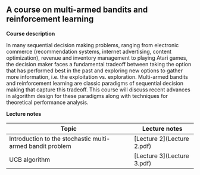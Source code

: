 

## A course on multi-armed bandits and reinforcement learning

**Course description**

In many sequential decision making problems, ranging from electronic commerce (recommendation systems, internet advertising, 
content optimization), revenue and inventory management to playing Atari games, the decision maker faces a fundamental tradeoff 
between taking the option that has performed best in the past and exploring new options to gather more information, i.e. 
the exploitation vs. exploration. Multi-armed bandits and reinforcement learning are classic paradigms of sequential decision making that 
capture this tradeoff. This course will discuss recent advances in algorithm design for these paradigms along with techniques 
for theoretical performance analysis.

**Lecture notes**

| Topic|  Lecture notes |
|------|-----------|
|Introduction to the stochastic multi-armed bandit problem |[Lecture 2](Lecture 2.pdf) |
|UCB algorithm | [Lecture 3](Lecture 3.pdf) |
